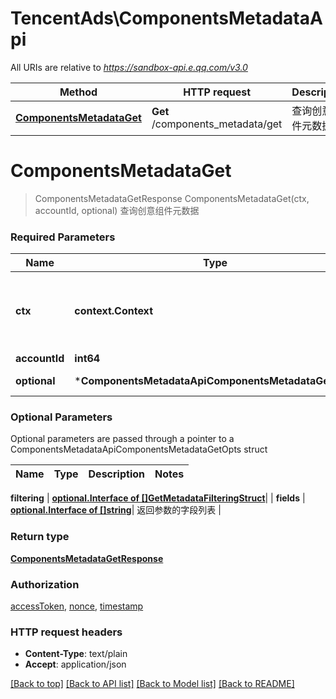 # TencentAds\ComponentsMetadataApi

All URIs are relative to *https://sandbox-api.e.qq.com/v3.0*

Method | HTTP request | Description
------------- | ------------- | -------------
[**ComponentsMetadataGet**](ComponentsMetadataApi.md#ComponentsMetadataGet) | **Get** /components_metadata/get | 查询创意组件元数据


# **ComponentsMetadataGet**
> ComponentsMetadataGetResponse ComponentsMetadataGet(ctx, accountId, optional)
查询创意组件元数据

### Required Parameters

Name | Type | Description  | Notes
------------- | ------------- | ------------- | -------------
 **ctx** | **context.Context** | context for authentication, logging, cancellation, deadlines, tracing, etc.
  **accountId** | **int64**|  | 
 **optional** | ***ComponentsMetadataApiComponentsMetadataGetOpts** | optional parameters | nil if no parameters

### Optional Parameters
Optional parameters are passed through a pointer to a ComponentsMetadataApiComponentsMetadataGetOpts struct

Name | Type | Description  | Notes
------------- | ------------- | ------------- | -------------

 **filtering** | [**optional.Interface of []GetMetadataFilteringStruct**](GetMetadataFilteringStruct.md)|  | 
 **fields** | [**optional.Interface of []string**](string.md)| 返回参数的字段列表 | 

### Return type

[**ComponentsMetadataGetResponse**](ComponentsMetadataGetResponse.md)

### Authorization

[accessToken](../README.md#accessToken), [nonce](../README.md#nonce), [timestamp](../README.md#timestamp)

### HTTP request headers

 - **Content-Type**: text/plain
 - **Accept**: application/json

[[Back to top]](#) [[Back to API list]](../README.md#documentation-for-api-endpoints) [[Back to Model list]](../README.md#documentation-for-models) [[Back to README]](../README.md)

